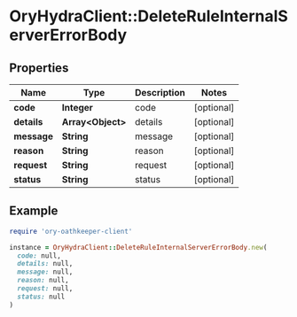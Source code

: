 # OryHydraClient::DeleteRuleInternalServerErrorBody

## Properties

| Name | Type | Description | Notes |
| ---- | ---- | ----------- | ----- |
| **code** | **Integer** | code | [optional] |
| **details** | **Array&lt;Object&gt;** | details | [optional] |
| **message** | **String** | message | [optional] |
| **reason** | **String** | reason | [optional] |
| **request** | **String** | request | [optional] |
| **status** | **String** | status | [optional] |

## Example

```ruby
require 'ory-oathkeeper-client'

instance = OryHydraClient::DeleteRuleInternalServerErrorBody.new(
  code: null,
  details: null,
  message: null,
  reason: null,
  request: null,
  status: null
)
```

